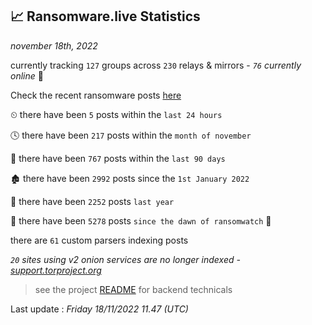 
## 📈 Ransomware.live Statistics
_november 18th, 2022_

currently tracking `127` groups across `230` relays & mirrors - _`76` currently online_ 📡

Check the recent ransomware posts [here](https://www.ransomware.live/#/recentposts)


⏲ there have been `5` posts within the `last 24 hours`

🕓 there have been `217` posts within the `month of november`

📅 there have been `767` posts within the `last 90 days`

🏚 there have been `2992` posts since the `1st January 2022`

🚀 there have been `2252` posts `last year`

🦕 there have been `5278` posts `since the dawn of ransomwatch` 🐣

there are `61` custom parsers indexing posts

_`20` sites using v2 onion services are no longer indexed - [support.torproject.org](https://support.torproject.org/onionservices/v2-deprecation/)_

> see the project [README](https://github.com/jmousqueton/ransomwatch#readme) for backend technicals



Last update : _Friday 18/11/2022 11.47 (UTC)_

